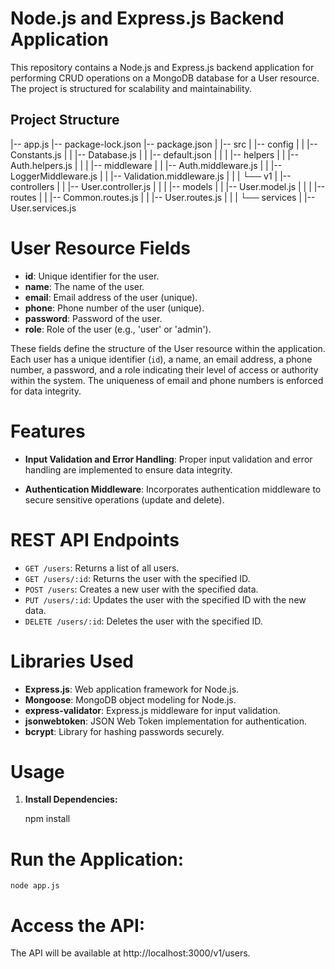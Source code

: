 # Node.js and Express.js Backend Application

This repository contains a Node.js and Express.js backend application for performing CRUD operations on a MongoDB database for a User resource. The project is structured for scalability and maintainability.

## Project Structure

|-- app.js
|-- package-lock.json
|-- package.json
|
|-- src
| |-- config
| | |-- Constants.js
| | |-- Database.js
| | |-- default.json
| |
| |-- helpers
| | |-- Auth.helpers.js
| |
| |-- middleware
| | |-- Auth.middleware.js
| | |-- LoggerMiddleware.js
| | |-- Validation.middleware.js
| |
| └── v1
| |-- controllers
| | |-- User.controller.js
| |
| |-- models
| | |-- User.model.js
| |
| |-- routes
| | |-- Common.routes.js
| | |-- User.routes.js
| |
| └── services
| |-- User.services.js

# User Resource Fields

- **id**: Unique identifier for the user.
- **name**: The name of the user.
- **email**: Email address of the user (unique).
- **phone**: Phone number of the user (unique).
- **password**: Password of the user.
- **role**: Role of the user (e.g., 'user' or 'admin').

These fields define the structure of the User resource within the application. Each user has a unique identifier (`id`), a name, an email address, a phone number, a password, and a role indicating their level of access or authority within the system. The uniqueness of email and phone numbers is enforced for data integrity.

# Features

- **Input Validation and Error Handling**: Proper input validation and error handling are implemented to ensure data integrity.

- **Authentication Middleware**: Incorporates authentication middleware to secure sensitive operations (update and delete).

# REST API Endpoints

- `GET /users`: Returns a list of all users.
- `GET /users/:id`: Returns the user with the specified ID.
- `POST /users`: Creates a new user with the specified data.
- `PUT /users/:id`: Updates the user with the specified ID with the new data.
- `DELETE /users/:id`: Deletes the user with the specified ID.

# Libraries Used

- **Express.js**: Web application framework for Node.js.
- **Mongoose**: MongoDB object modeling for Node.js.
- **express-validator**: Express.js middleware for input validation.
- **jsonwebtoken**: JSON Web Token implementation for authentication.
- **bcrypt**: Library for hashing passwords securely.

# Usage

1. **Install Dependencies:**

   npm install

# Run the Application:

    node app.js

# Access the API:

The API will be available at http://localhost:3000/v1/users.

